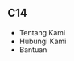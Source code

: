 
<html>
<head>
</head>
<body>
<footer>
<h2>C14</h2>
<div class="footer-list">
<ul>
<li>Tentang Kami</li>
<li>Hubungi Kami</li>
<li>Bantuan</li>
</ul>
</div>
</footer>
</body>
</html>
